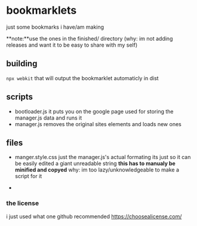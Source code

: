 # bookmarklets
just some bookmarks i have/am making

**note:**use the ones in the finished/ directory (why: im not adding releases and want it to be easy to share with my self)

## building
```npx webkit```
that will output the bookmarklet automaticly in dist

## scripts
- bootloader.js
    it puts you on the google page used for storing the manager.js data and runs it
- manager.js
    removes the original sites elements and loads new ones

## files
- manger.style.css
    just the manager.js's actual formating its just so it can be easily edited a giant unreadable string
    **this has to manualy be minified and copyed**
    why: im too lazy/unknowledgeable to make a script for it

- 

### the license
i just used what one github recommended
https://choosealicense.com/